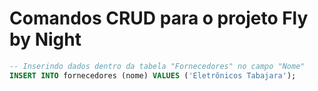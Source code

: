 # Comandos CRUD para o projeto Fly by Night

```sql
-- Inserindo dados dentro da tabela "Fornecedores" no campo "Nome"
INSERT INTO fornecedores (nome) VALUES ('Eletrônicos Tabajara');

```